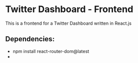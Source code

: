 # Twitter Dashboard - Frontend

This is a frontend for a Twitter Dashboard written in React.js

## Dependencies:

-   npm install react-router-dom@latest
-
